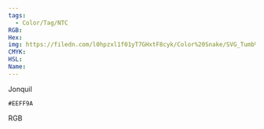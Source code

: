 ```yaml
---
tags:
  - Color/Tag/NTC
RGB:
Hex:
img: https://filedn.com/l0hpzxl1f01yT7GHxtF8cyk/Color%20Snake/SVG_Tumb%20Mass%20No%20Name/EEFF9A.svg
CMYK:
HSL:
Name:
---
```

Jonquil
```palette
#EEFF9A
```
RGB
